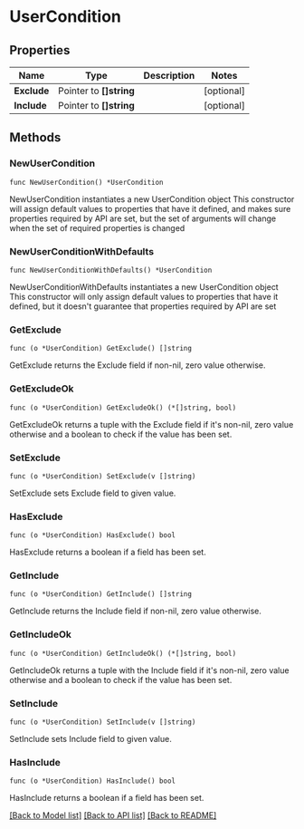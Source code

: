 # UserCondition

## Properties

Name | Type | Description | Notes
------------ | ------------- | ------------- | -------------
**Exclude** | Pointer to **[]string** |  | [optional] 
**Include** | Pointer to **[]string** |  | [optional] 

## Methods

### NewUserCondition

`func NewUserCondition() *UserCondition`

NewUserCondition instantiates a new UserCondition object
This constructor will assign default values to properties that have it defined,
and makes sure properties required by API are set, but the set of arguments
will change when the set of required properties is changed

### NewUserConditionWithDefaults

`func NewUserConditionWithDefaults() *UserCondition`

NewUserConditionWithDefaults instantiates a new UserCondition object
This constructor will only assign default values to properties that have it defined,
but it doesn't guarantee that properties required by API are set

### GetExclude

`func (o *UserCondition) GetExclude() []string`

GetExclude returns the Exclude field if non-nil, zero value otherwise.

### GetExcludeOk

`func (o *UserCondition) GetExcludeOk() (*[]string, bool)`

GetExcludeOk returns a tuple with the Exclude field if it's non-nil, zero value otherwise
and a boolean to check if the value has been set.

### SetExclude

`func (o *UserCondition) SetExclude(v []string)`

SetExclude sets Exclude field to given value.

### HasExclude

`func (o *UserCondition) HasExclude() bool`

HasExclude returns a boolean if a field has been set.

### GetInclude

`func (o *UserCondition) GetInclude() []string`

GetInclude returns the Include field if non-nil, zero value otherwise.

### GetIncludeOk

`func (o *UserCondition) GetIncludeOk() (*[]string, bool)`

GetIncludeOk returns a tuple with the Include field if it's non-nil, zero value otherwise
and a boolean to check if the value has been set.

### SetInclude

`func (o *UserCondition) SetInclude(v []string)`

SetInclude sets Include field to given value.

### HasInclude

`func (o *UserCondition) HasInclude() bool`

HasInclude returns a boolean if a field has been set.


[[Back to Model list]](../README.md#documentation-for-models) [[Back to API list]](../README.md#documentation-for-api-endpoints) [[Back to README]](../README.md)


